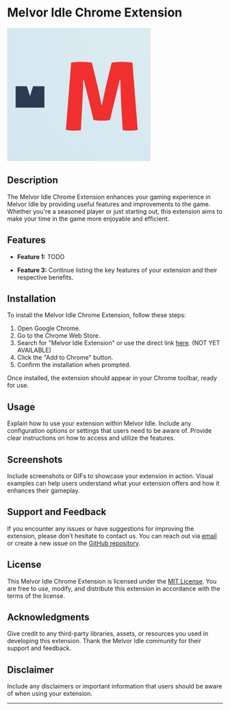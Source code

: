 # Melvor Idle Chrome Extension

![Melvor Idle Autoeater Autolooter](melvor-idle-autoeat/icon.png?raw=true "Logo")

## Description

The Melvor Idle Chrome Extension enhances your gaming experience in Melvor Idle by providing useful features and improvements to the game. Whether you're a seasoned player or just starting out, this extension aims to make your time in the game more enjoyable and efficient.

## Features

- **Feature 1:**  TODO

- **Feature 3:** Continue listing the key features of your extension and their respective benefits.

## Installation

To install the Melvor Idle Chrome Extension, follow these steps:

1. Open Google Chrome.
2. Go to the Chrome Web Store.
3. Search for "Melvor Idle Extension" or use the direct link [here](extension_link). (NOT YET AVAILABLE)
4. Click the "Add to Chrome" button.
5. Confirm the installation when prompted.

Once installed, the extension should appear in your Chrome toolbar, ready for use.

## Usage

Explain how to use your extension within Melvor Idle. Include any configuration options or settings that users need to be aware of. Provide clear instructions on how to access and utilize the features.

## Screenshots

Include screenshots or GIFs to showcase your extension in action. Visual examples can help users understand what your extension offers and how it enhances their gameplay.


## Support and Feedback

If you encounter any issues or have suggestions for improving the extension, please don't hesitate to contact us. You can reach out via [email](mailto:jovyllebermudez@gmail.com) or create a new issue on the [GitHub repository](https://github.com/jovyllebermudez/).

## License

This Melvor Idle Chrome Extension is licensed under the [MIT License](LICENSE). You are free to use, modify, and distribute this extension in accordance with the terms of the license.

## Acknowledgments

Give credit to any third-party libraries, assets, or resources you used in developing this extension. Thank the Melvor Idle community for their support and feedback.

## Disclaimer

Include any disclaimers or important information that users should be aware of when using your extension.

---
